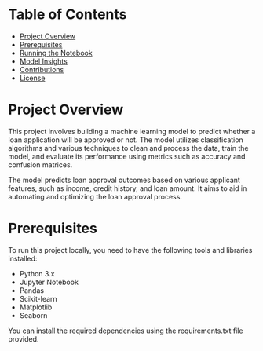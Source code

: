 # Table of Contents

- [Project Overview](#project-overview)
- [Prerequisites](#prerequisites)
- [Running the Notebook](#running-the-notebook)
- [Model Insights](#model-insights)
- [Contributions](#contributions)
- [License](#license)


# Project Overview
This project involves building a machine learning model to predict whether a loan application will be approved or not. The model utilizes classification algorithms and various techniques to clean and process the data, train the model, and evaluate its performance using metrics such as accuracy and confusion matrices.

The model predicts loan approval outcomes based on various applicant features, such as income, credit history, and loan amount. It aims to aid in automating and optimizing the loan approval process.

# Prerequisites
To run this project locally, you need to have the following tools and libraries installed:
- Python 3.x
- Jupyter Notebook
- Pandas
- Scikit-learn
- Matplotlib
- Seaborn

You can install the required dependencies using the requirements.txt file provided.


